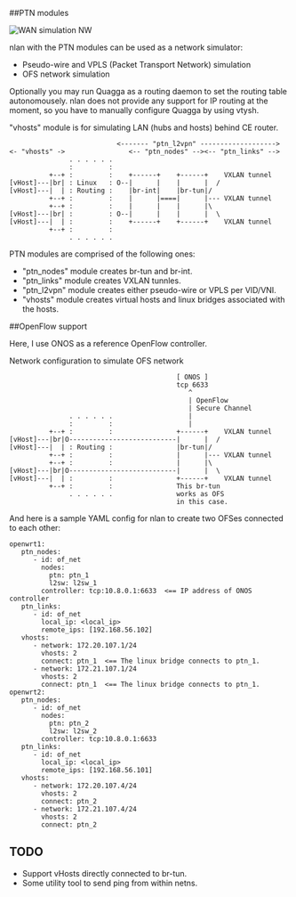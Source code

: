 ##PTN modules

![WAN simulation NW](https://docs.google.com/drawings/d/1VKfKlwnzWQ2-ImfXeB5uNegGBK0BnaGU_4lS8h4Qpcw/pub?w=960&h=720)

nlan with the PTN modules can be used as a network simulator:
- Pseudo-wire and VPLS (Packet Transport Network) simulation
- OFS network simulation

Optionally you may run Quagga as a routing daemon to set the routing table autonomousely. nlan does not provide any support for IP routing at the moment, so you have to manually configure Quagga by using vtysh. 

"vhosts" module is for simulating LAN (hubs and hosts) behind CE router.

```
                           <------- "ptn_l2vpn" ------------------->
<- "vhosts" ->                <-- "ptn_nodes" --><-- "ptn_links" -->
               . . . . . .
               :         :
          +--+ :         :    +------+    +------+    VXLAN tunnel
[vHost]---|br| : Linux   : O--|      |    |      |  /
[vHost]---|  | : Routing :    |br-int|    |br-tun|/
          +--+ :         :    |      |====|      |--- VXLAN tunnel
          +--+ :         :    |      |    |      |\
[vHost]---|br| :         : O--|      |    |      |  \
[vHost]---|  | :         :    +------+    +------+    VXLAN tunnel
          +--+ :         :
               . . . . . .
```

PTN modules are comprised of the following ones:
* "ptn_nodes" module creates br-tun and br-int.
* "ptn_links" module creates VXLAN tunnles.
* "ptn_l2vpn" module creates either pseudo-wire or VPLS per VID/VNI.
* "vhosts" module creates virtual hosts and linux bridges associated with the hosts. 


##OpenFlow support

Here, I use ONOS as a reference OpenFlow controller.

Network configuration to simulate OFS network

```
                                          [ ONOS ]
                                          tcp 6633
                                             ^
                                             | OpenFlow
                                             | Secure Channel
               . . . . . .                   |
               :         :                   |
          +--+ :         :                +------+    VXLAN tunnel
[vHost]---|br|O---------------------------|      |  /
[vHost]---|  | : Routing :                |br-tun|/
          +--+ :         :                |      |--- VXLAN tunnel
          +--+ :         :                |      |\
[vHost]---|br|O---------------------------|      |  \
[vHost]---|  | :         :                +------+    VXLAN tunnel
          +--+ :         :                This br-tun
               . . . . . .                works as OFS
                                          in this case.
```
And here is a sample YAML config for nlan to create two OFSes connected to each other:
```
openwrt1:
   ptn_nodes:
      - id: of_net
        nodes:
          ptn: ptn_1
          l2sw: l2sw_1
        controller: tcp:10.8.0.1:6633  <== IP address of ONOS controller
   ptn_links:
      - id: of_net
        local_ip: <local_ip>
        remote_ips: [192.168.56.102]
   vhosts:
      - network: 172.20.107.1/24
        vhosts: 2
        connect: ptn_1  <== The linux bridge connects to ptn_1.
      - network: 172.21.107.1/24
        vhosts: 2
        connect: ptn_1  <== The linux bridge connects to ptn_1.
openwrt2:
   ptn_nodes:
      - id: of_net
        nodes:
          ptn: ptn_2
          l2sw: l2sw_2
        controller: tcp:10.8.0.1:6633
   ptn_links:
      - id: of_net
        local_ip: <local_ip>
        remote_ips: [192.168.56.101]
   vhosts:
      - network: 172.20.107.4/24
        vhosts: 2
        connect: ptn_2
      - network: 172.21.107.4/24
        vhosts: 2
        connect: ptn_2
```
TODO
----
* Support vHosts directly connected to br-tun.
* Some utility tool to send ping from within netns.

